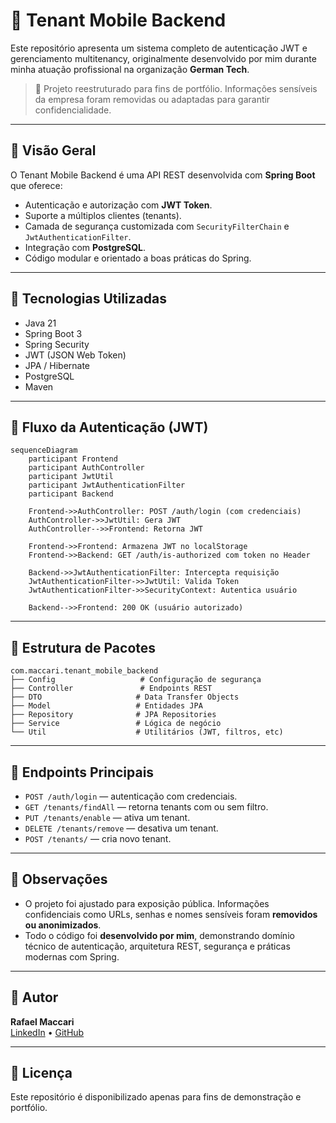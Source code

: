 # 🏢 Tenant Mobile Backend

Este repositório apresenta um sistema completo de autenticação JWT e gerenciamento multitenancy, originalmente desenvolvido por mim durante minha atuação profissional na organização **German Tech**.

> 🔐 Projeto reestruturado para fins de portfólio. Informações sensíveis da empresa foram removidas ou adaptadas para garantir confidencialidade.

---

## 📌 Visão Geral

O Tenant Mobile Backend é uma API REST desenvolvida com **Spring Boot** que oferece:

- Autenticação e autorização com **JWT Token**.
- Suporte a múltiplos clientes (tenants).
- Camada de segurança customizada com `SecurityFilterChain` e `JwtAuthenticationFilter`.
- Integração com **PostgreSQL**.
- Código modular e orientado a boas práticas do Spring.

---

## 🧱 Tecnologias Utilizadas

- Java 21
- Spring Boot 3
- Spring Security
- JWT (JSON Web Token)
- JPA / Hibernate
- PostgreSQL
- Maven

---

## 🔁 Fluxo da Autenticação (JWT)

```mermaid
sequenceDiagram
    participant Frontend
    participant AuthController
    participant JwtUtil
    participant JwtAuthenticationFilter
    participant Backend

    Frontend->>AuthController: POST /auth/login (com credenciais)
    AuthController->>JwtUtil: Gera JWT
    AuthController-->>Frontend: Retorna JWT

    Frontend->>Frontend: Armazena JWT no localStorage
    Frontend->>Backend: GET /auth/is-authorized com token no Header

    Backend->>JwtAuthenticationFilter: Intercepta requisição
    JwtAuthenticationFilter->>JwtUtil: Valida Token
    JwtAuthenticationFilter->>SecurityContext: Autentica usuário

    Backend-->>Frontend: 200 OK (usuário autorizado)
```

---

## 🔎 Estrutura de Pacotes

```
com.maccari.tenant_mobile_backend
├── Config                   # Configuração de segurança
├── Controller               # Endpoints REST
├── DTO                     # Data Transfer Objects
├── Model                   # Entidades JPA
├── Repository              # JPA Repositories
├── Service                 # Lógica de negócio
└── Util                    # Utilitários (JWT, filtros, etc)
```

---

## 🚀 Endpoints Principais

- `POST /auth/login` — autenticação com credenciais.
- `GET /tenants/findAll` — retorna tenants com ou sem filtro.
- `PUT /tenants/enable` — ativa um tenant.
- `DELETE /tenants/remove` — desativa um tenant.
- `POST /tenants/` — cria novo tenant.

---

## 📂 Observações

- O projeto foi ajustado para exposição pública. Informações confidenciais como URLs, senhas e nomes sensíveis foram **removidos ou anonimizados**.
- Todo o código foi **desenvolvido por mim**, demonstrando domínio técnico de autenticação, arquitetura REST, segurança e práticas modernas com Spring.

---

## 👤 Autor

**Rafael Maccari**  
[LinkedIn](https://www.linkedin.com/in/seu-usuario) • [GitHub](https://github.com/seu-usuario)

---

## 📄 Licença

Este repositório é disponibilizado apenas para fins de demonstração e portfólio.
